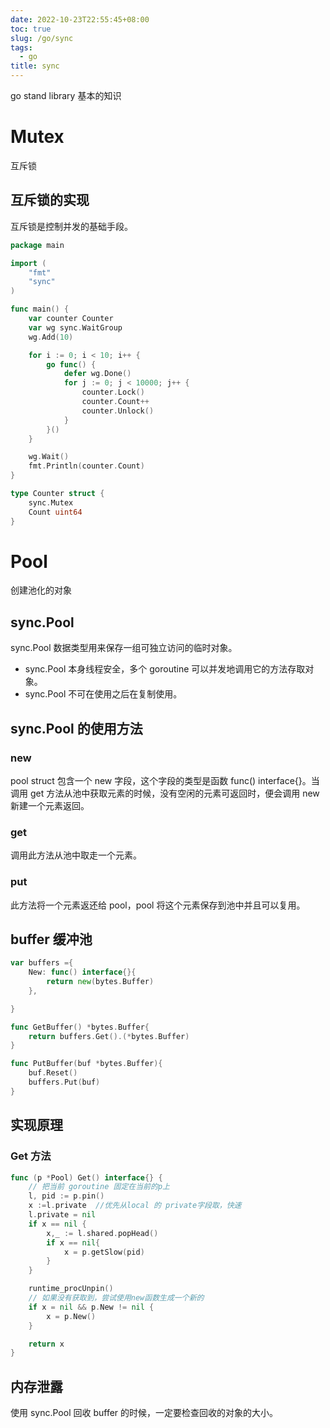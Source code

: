 ```yaml
---
date: 2022-10-23T22:55:45+08:00
toc: true
slug: /go/sync
tags:
  - go
title: sync
---
```


<!--abstract-->

go stand library 基本的知识

<!--more-->

# **Mutex**

互斥锁

## 互斥锁的实现

互斥锁是控制并发的基础手段。

```go
package main

import (
	"fmt"
	"sync"
)

func main() {
	var counter Counter
	var wg sync.WaitGroup
	wg.Add(10)

	for i := 0; i < 10; i++ {
		go func() {
			defer wg.Done()
			for j := 0; j < 10000; j++ {
				counter.Lock()
				counter.Count++
				counter.Unlock()
			}
		}()
	}

	wg.Wait()
	fmt.Println(counter.Count)
}

type Counter struct {
	sync.Mutex
	Count uint64
}
```

# Pool

创建池化的对象

## sync.Pool

sync.Pool 数据类型用来保存一组可独立访问的临时对象。

- sync.Pool 本身线程安全，多个 goroutine 可以并发地调用它的方法存取对象。
- sync.Pool 不可在使用之后在复制使用。

## sync.Pool 的使用方法

### new

pool struct 包含一个 new 字段，这个字段的类型是函数 func() interface{}。当调用 get 方法从池中获取元素的时候，没有空闲的元素可返回时，便会调用 new 新建一个元素返回。

### get

调用此方法从池中取走一个元素。

### put

此方法将一个元素返还给 pool，pool 将这个元素保存到池中并且可以复用。

## buffer 缓冲池

```go
var buffers ={
	New: func() interface{}{
		return new(bytes.Buffer)
	},

}

func GetBuffer() *bytes.Buffer{
	return buffers.Get().(*bytes.Buffer)
}

func PutBuffer(buf *bytes.Buffer){
	buf.Reset()
	buffers.Put(buf)
}
```

## 实现原理

### Get 方法

```go
func (p *Pool) Get() interface{} {
	// 把当前 goroutine 固定在当前的p上
	l, pid := p.pin()
	x :=l.private  //优先从local 的 private字段取，快速
	l.private = nil
	if x == nil {
		x,_ := l.shared.popHead()
		if x == nil{
			x = p.getSlow(pid)
		}
	}

	runtime_procUnpin()
	// 如果没有获取到，尝试使用new函数生成一个新的
	if x = nil && p.New != nil {
		x = p.New()
	}

	return x
}
```

## 内存泄露

使用 sync.Pool 回收 buffer 的时候，一定要检查回收的对象的大小。
